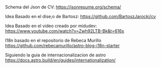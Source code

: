 Schema del Json de CV:
https://jsonresume.org/schema/

Idea Basado en el dise;o de Bartosz:
https://github.com/BartoszJarocki/cv

Idea Basado en el video creado por midudev:
https://www.youtube.com/watch?v=Zwh92LTB-Bk&t=616s

I18n basado en el repositorio de Rebeca Murillo
https://github.com/rebecamurillo/astro-blog-i18n-starter

Siguiendo la guia de internacionalizacion de astro
https://docs.astro.build/en/guides/internationalization/

